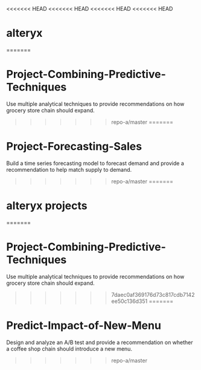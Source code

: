 <<<<<<< HEAD
<<<<<<< HEAD
<<<<<<< HEAD
<<<<<<< HEAD
# alteryx
=======
# Project-Combining-Predictive-Techniques
Use multiple analytical techniques to provide recommendations on how grocery store chain should expand.
>>>>>>> repo-a/master
=======
# Project-Forecasting-Sales
Build a time series forecasting model to forecast demand and provide a recommendation to help match supply to demand.
>>>>>>> repo-a/master
=======
# alteryx projects
=======
# Project-Combining-Predictive-Techniques
Use multiple analytical techniques to provide recommendations on how grocery store chain should expand.
>>>>>>> 7daec0af369176d73c817cdb7142ee50c136d351
=======
# Predict-Impact-of-New-Menu
Design and analyze an A/B test and provide a recommendation on whether a coffee shop chain should introduce a new menu.
>>>>>>> repo-a/master
